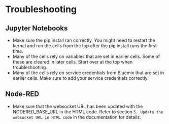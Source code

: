 Troubleshooting
===============

Jupyter Notebooks
-----------------

* Make sure the pip install ran correctly. You might need to restart the
  kernel and run the cells from the top after the pip install runs the first
  time.
* Many of the cells rely on variables that are set in earlier cells. Some of
  these are cleared in later cells. Start over at the top when troubleshooting.
* Many of the cells rely on service credentials from Bluemix that are set in
  earlier cells. Make sure to add your service credentials correctly.

Node-RED
--------

* Make sure that the websocket URL has been updated with the NODERED_BASE_URL in the HTML code. Refer to section `5. Update the websocket URL in HTML code` in the documentation for details.
